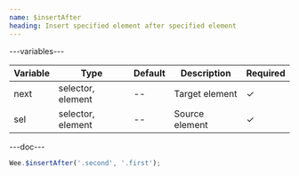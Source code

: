 ```yaml
---
name: $insertAfter
heading: Insert specified element after specified element
---
```


---variables---

| Variable | Type | Default | Description | Required |
| -------- | ---- | ------- | ----------- | -------- |
| next     | selector, element | --      | Target element | &#10003; |
| sel      | selector, element | --      | Source element | &#10003; |

---doc---

```javascript
Wee.$insertAfter('.second', '.first');
```